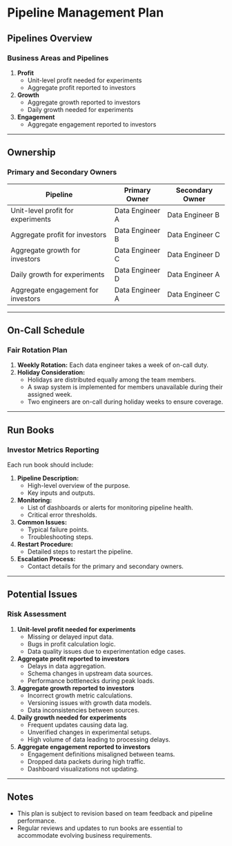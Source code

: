 # Pipeline Management Plan

## Pipelines Overview
### Business Areas and Pipelines
1. **Profit**
   - Unit-level profit needed for experiments
   - Aggregate profit reported to investors
2. **Growth**
   - Aggregate growth reported to investors
   - Daily growth needed for experiments
3. **Engagement**
   - Aggregate engagement reported to investors

---

## Ownership
### Primary and Secondary Owners
| Pipeline                            | Primary Owner   | Secondary Owner   |
|-------------------------------------|-----------------|-------------------|
| Unit-level profit for experiments   | Data Engineer A | Data Engineer B   |
| Aggregate profit for investors      | Data Engineer B | Data Engineer C   |
| Aggregate growth for investors      | Data Engineer C | Data Engineer D   |
| Daily growth for experiments        | Data Engineer D | Data Engineer A   |
| Aggregate engagement for investors  | Data Engineer A | Data Engineer C   |

---

## On-Call Schedule
### Fair Rotation Plan
1. **Weekly Rotation:** Each data engineer takes a week of on-call duty.
2. **Holiday Consideration:**
   - Holidays are distributed equally among the team members.
   - A swap system is implemented for members unavailable during their assigned week.
   - Two engineers are on-call during holiday weeks to ensure coverage.

---

## Run Books
### Investor Metrics Reporting
Each run book should include:
1. **Pipeline Description:**
   - High-level overview of the purpose.
   - Key inputs and outputs.
2. **Monitoring:**
   - List of dashboards or alerts for monitoring pipeline health.
   - Critical error thresholds.
3. **Common Issues:**
   - Typical failure points.
   - Troubleshooting steps.
4. **Restart Procedure:**
   - Detailed steps to restart the pipeline.
5. **Escalation Process:**
   - Contact details for the primary and secondary owners.

---

## Potential Issues
### Risk Assessment
1. **Unit-level profit needed for experiments**
   - Missing or delayed input data.
   - Bugs in profit calculation logic.
   - Data quality issues due to experimentation edge cases.
2. **Aggregate profit reported to investors**
   - Delays in data aggregation.
   - Schema changes in upstream data sources.
   - Performance bottlenecks during peak loads.
3. **Aggregate growth reported to investors**
   - Incorrect growth metric calculations.
   - Versioning issues with growth data models.
   - Data inconsistencies between sources.
4. **Daily growth needed for experiments**
   - Frequent updates causing data lag.
   - Unverified changes in experimental setups.
   - High volume of data leading to processing delays.
5. **Aggregate engagement reported to investors**
   - Engagement definitions misaligned between teams.
   - Dropped data packets during high traffic.
   - Dashboard visualizations not updating.

---

## Notes
- This plan is subject to revision based on team feedback and pipeline performance.
- Regular reviews and updates to run books are essential to accommodate evolving business requirements.
